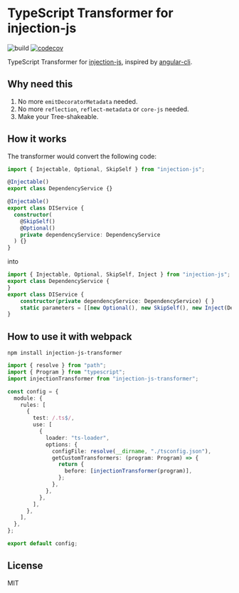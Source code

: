 # TypeScript Transformer for injection-js

![build](https://github.com/vthinkxie/injection-js-transformer/actions/workflows/workflow.yml/badge.svg)
[![codecov](https://codecov.io/gh/vthinkxie/injection-js-transformer/branch/master/graph/badge.svg?token=61PSEDRQpv)](https://codecov.io/gh/vthinkxie/injection-js-transformer)

TypeScript Transformer for [injection-js](https://github.com/mgechev/injection-js), inspired by [angular-cli](https://github.com/angular/angular/tree/main/packages/compiler-cli/src/ngtsc).


## Why need this
1. No more `emitDecoratorMetadata` needed.
2. No more `reflection`, `reflect-metadata` or `core-js` needed.
3. Make your Tree-shakeable.


## How it works
The transformer would convert the following code:

```typescript
import { Injectable, Optional, SkipSelf } from "injection-js";

@Injectable()
export class DependencyService {}

@Injectable()
export class DIService {
  constructor(
    @SkipSelf()
    @Optional()
    private dependencyService: DependencyService
  ) {}
}
```

into 

```typescript
import { Injectable, Optional, SkipSelf, Inject } from "injection-js";
export class DependencyService {
}
export class DIService {
    constructor(private dependencyService: DependencyService) { }
    static parameters = [[new Optional(), new SkipSelf(), new Inject(DependencyService)]];
}
```

## How to use it with webpack

```shell
npm install injection-js-transformer
```

```typescript
import { resolve } from "path";
import { Program } from "typescript";
import injectionTransformer from "injection-js-transformer";

const config = {
  module: {
    rules: [
      {
        test: /.ts$/,
        use: [
          {
            loader: "ts-loader",
            options: {
              configFile: resolve(__dirname, "./tsconfig.json"),
              getCustomTransformers: (program: Program) => {
                return {
                  before: [injectionTransformer(program)],
                };
              },
            },
          },
        ],
      },
    ],
  },
};

export default config;

```


## License
MIT